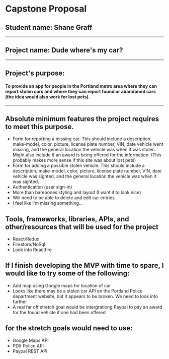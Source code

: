 # Capstone Proposal
## Student name: Shane Graff
------------
## Project name: Dude where's my car?
------------
## Project's purpose: 

#### To provide an app for people in the Portland metro area where they can report stolen cars and where they can report found or abandoned cars (the idea would also work for lost pets). 
------------
## Absolute minimum features the project requires to meet this purpose.

* Form for reporting a missing car. This should include a description, make-model, color, picture, license plate number, VIN, date vehicle went missing, and the general location the vehicle was when it was stolen. Might also include if an award is being offered for the information. (This probably makes more sense if this site was about lost pets)
* Form for adding a possible stolen vehicle. This should include a description, make-model, color, picture, license plate number, VIN, date vehicle was sighted, and the general location the vehicle was when it was sighted.
* Authentication (user sign-in)
* More than barebones styling and layout (I want it to look nice)
* Will need to be able to delete and edit car entries
* I feel like I'm missing something...

## Tools, frameworks, libraries, APIs, and other/resources that will be used for the project

* React/Redux
* Firestore/NoSql
* Look into Reactfire

## If I finish developing the MVP with time to spare, I would like to try some of the following:

* Add map using Google maps for location of car
* Looks like there may be a stolen car API on the Portland Police department website, but it appears to be broken. We need to look into further
* A real far off stretch goal would be intergrationg Paypal to pay an award for the found vehicle if one had been offered

## for the stretch goals would need to use:
* Google Maps API
* PDX Police API
* Paypal REST API